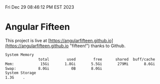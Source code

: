 Fri Dec 29 08:46:12 PM EST 2023

# Angular Fifteen


This project is live at [https://angularfifteen.github.io](https://angularfifteen.github.io "fifteen!") thanks to Github.

```bash
System Memory
               total        used        free      shared  buff/cache   available
Mem:            15Gi       1.8Gi       5.5Gi       279Mi       8.6Gi        13Gi
Swap:          8.0Gi          0B       8.0Gi
System Storage
1.3G	.
```
```bash

